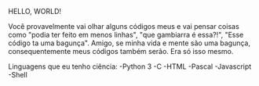 HELLO, WORLD!

Você provavelmente vai olhar alguns códigos meus e vai pensar coisas como "podia ter feito em menos linhas", "que gambiarra é essa?!", "Esse código ta uma bagunça". Amigo, se minha vida e mente são uma bagunça, consequentemente meus códigos também serão. Era só isso mesmo.

Linguagens que eu tenho ciência:
-Python 3
-C
-HTML
-Pascal
-Javascript
-Shell

